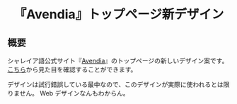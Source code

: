 <div align="center">
<h1>『Avendia』トップページ新デザイン</h1>
</div>


## 概要
シャレイア語公式サイト『[Avendia](http://ziphil.com/)』のトップページの新しいデザイン案です。
[こちら](https://ziphil.github.io/AvendiaCandidate/)から見た目を確認することができます。

デザインは試行錯誤している最中なので、このデザインが実際に使われるとは限りません。
Web デザインなんもわからん。